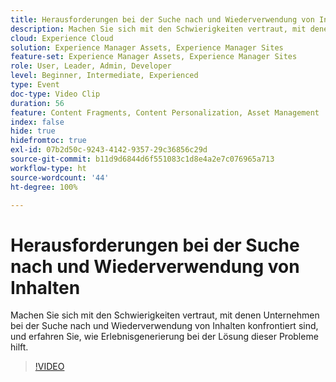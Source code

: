 ```yaml
---
title: Herausforderungen bei der Suche nach und Wiederverwendung von Inhalten
description: Machen Sie sich mit den Schwierigkeiten vertraut, mit denen Unternehmen bei der Suche nach und Wiederverwendung von Inhalten konfrontiert sind, und erfahren Sie, wie Erlebnisgenerierung bei der Lösung dieser Probleme hilft.
cloud: Experience Cloud
solution: Experience Manager Assets, Experience Manager Sites
feature-set: Experience Manager Assets, Experience Manager Sites
role: User, Leader, Admin, Developer
level: Beginner, Intermediate, Experienced
type: Event
doc-type: Video Clip
duration: 56
feature: Content Fragments, Content Personalization, Asset Management
index: false
hide: true
hidefromtoc: true
exl-id: 07b2d50c-9243-4142-9357-29c36856c29d
source-git-commit: b11d9d6844d6f551083c1d8e4a2e7c076965a713
workflow-type: ht
source-wordcount: '44'
ht-degree: 100%

---
```


# Herausforderungen bei der Suche nach und Wiederverwendung von Inhalten

Machen Sie sich mit den Schwierigkeiten vertraut, mit denen Unternehmen bei der Suche nach und Wiederverwendung von Inhalten konfrontiert sind, und erfahren Sie, wie Erlebnisgenerierung bei der Lösung dieser Probleme hilft.

>[!VIDEO](https://video.tv.adobe.com/v/3459243/?learn=on&enablevpops)
